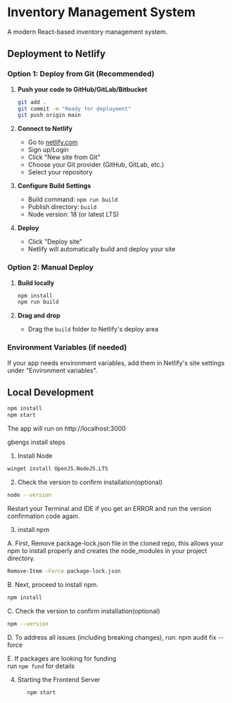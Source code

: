 # Inventory Management System

A modern React-based inventory management system.

## Deployment to Netlify

### Option 1: Deploy from Git (Recommended)

1. **Push your code to GitHub/GitLab/Bitbucket**
   ```bash
   git add .
   git commit -m "Ready for deployment"
   git push origin main
   ```

2. **Connect to Netlify**
   - Go to [netlify.com](https://netlify.com)
   - Sign up/Login
   - Click "New site from Git"
   - Choose your Git provider (GitHub, GitLab, etc.)
   - Select your repository

3. **Configure Build Settings**
   - Build command: `npm run build`
   - Publish directory: `build`
   - Node version: 18 (or latest LTS)

4. **Deploy**
   - Click "Deploy site"
   - Netlify will automatically build and deploy your site

### Option 2: Manual Deploy

1. **Build locally**
   ```bash
   npm install
   npm run build
   ```

2. **Drag and drop**
   - Drag the `build` folder to Netlify's deploy area

### Environment Variables (if needed)

If your app needs environment variables, add them in Netlify's site settings under "Environment variables".

## Local Development

```bash
npm install
npm start
```

The app will run on http://localhost:3000 

gbengs install steps

1. Install Node

```bash
winget install OpenJS.NodeJS.LTS
```
2. Check the version to confirm installation(optional)

```bash
node --version
```
Restart your Terminal and IDE  if you get an ERROR and run the version confirmation code again.

3. install npm 

A. First, Remove package-lock.json file in the cloned repo, this allows your npm to install properly and creates the node_modules in your project directory.

```bash
Remove-Item -Force package-lock.json
```

B. Next, proceed to install npm.

```bash
npm install
```
C. Check the version to confirm installation(optional)

```bash
npm --version
```
D. To address all issues (including breaking changes), run:
  npm audit fix --force

E. If packages are looking for funding  
   run `npm fund` for details

4. Starting the Frontend Server
   
   ```bash
      npm start
   ```
